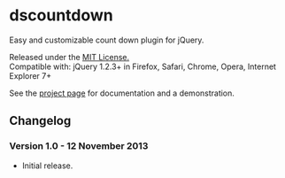 dscountdown
===========

Easy and customizable count down plugin for jQuery.

<p>Released under the <a href="http://www.opensource.org/licenses/mit-license.php">MIT License.</a><br>
		Compatible with: jQuery 1.2.3+ in Firefox, Safari, Chrome, Opera, Internet Explorer 7+</p>

See the <a href="http://iwayanwirka.duststone.com/dscountdown/" target="_blank">project page</a> for documentation and a demonstration.

<h2 id="changelog">Changelog</h2>
<h3>Version 1.0 - 12 November 2013</h3>
<ul>
<li>Initial release.</li>
</ul>
